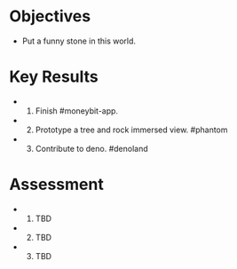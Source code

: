 # Objectives

- Put a funny stone in this world.

# Key Results

- 1. Finish #moneybit-app.
- 2. Prototype a tree and rock immersed view. #phantom
- 3. Contribute to deno. #denoland

# Assessment

- 1. TBD
- 2. TBD
- 3. TBD
